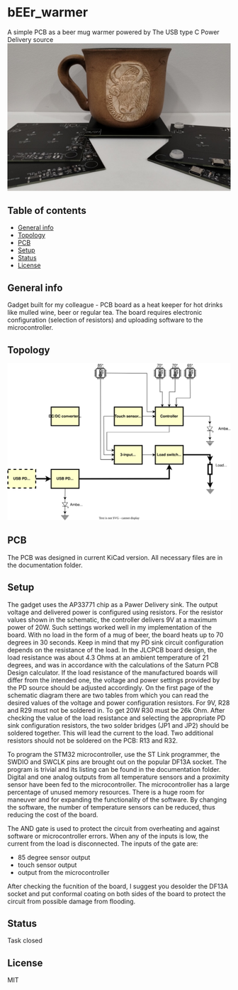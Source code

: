 # bEEr_warmer
A simple PCB as a beer mug warmer powered by The USB type C Power Delivery source
![Warmer](./Warmer.jpg)
## Table of contents
* [General info](#general-info)
* [Topology](#topology)
* [PCB](#pcb)
* [Setup](#setup)
* [Status](#status)
* [License](#license)
## General info
Gadget built for my colleague - PCB board as a heat keeper for hot drinks like mulled wine, beer or regular tea.
The board requires electronic configuration (selection of resistors) and uploading software to the microcontroller.
## Topology
![Diagram](./Documentation/Diagram.svg)
## PCB
The PCB was designed in current KiCad version. All necessary files are in the documentation folder.
## Setup
The gadget uses the AP33771 chip as a Pawer Delivery sink. The output voltage and delivered power is configured using resistors. For the resistor values shown in the schematic, the controller delivers 9V at a maximum power of 20W. Such settings worked well in my implementation of the board. With no load in the form of a mug of beer, the board heats up to 70 degrees in 30 seconds. Keep in mind that my PD sink circuit configuration depends on the resistance of the load. In the JLCPCB board design, the load resistance was about 4.3 Ohms at an ambient temperature of 21 degrees, and was in accordance with the calculations of the Saturn PCB Design calculator. If the load resistance of the manufactured boards will differ from the intended one, the voltage and power settings provided by the PD source should be adjusted accordingly. On the first page of the schematic diagram there are two tables from which you can read the desired values of the voltage and power configuration resistors. For 9V, R28 and R29 must not be soldered in. To get 20W R30 must be 26k Ohm. After checking the value of the load resistance and selecting the appropriate PD sink configuration resistors, the two solder bridges (JP1 and JP2) should be soldered together. This will lead the current to the load. Two additional resistors should not be soldered on the PCB: R13 and R32.

To program the STM32 microcontroller, use the ST Link programmer, the SWDIO and SWCLK pins are brought out on the popular DF13A socket. The program is trivial and its listing can be found in the documentation folder. Digital and one analog outputs from all temperature sensors and a proximity sensor have been fed to the microcontroller. The microcontroller has a large percentage of unused memory resources. There is a huge room for maneuver and for expanding the functionality of the software. By changing the software, the number of temperature sensors can be reduced, thus reducing the cost of the board.

The AND gate is used to protect the circuit from overheating and against software or microcontroller errors. When any of the inputs is low, the current from the load is disconnected. The inputs of the gate are:
- 85 degree sensor output
- touch sensor output
- output from the microcontroller

After checking the fucnition of the board, I suggest you desolder the DF13A socket and put conformal coating on both sides of the board to protect the circuit from possible damage from flooding.
## Status
Task closed
## License
MIT


